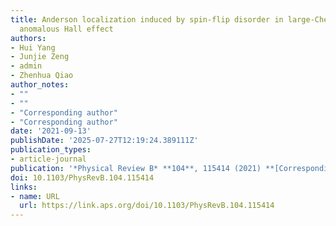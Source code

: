 ```yaml
---
title: Anderson localization induced by spin-flip disorder in large-Chern-number quantum
  anomalous Hall effect
authors:
- Hui Yang
- Junjie Zeng
- admin
- Zhenhua Qiao
author_notes:
- ""
- ""
- "Corresponding author"
- "Corresponding author"
date: '2021-09-13'
publishDate: '2025-07-27T12:19:24.389111Z'
publication_types:
- article-journal
publication: '*Physical Review B* **104**, 115414 (2021) **[Corresponding author]**'
doi: 10.1103/PhysRevB.104.115414
links:
- name: URL
  url: https://link.aps.org/doi/10.1103/PhysRevB.104.115414
---
```

